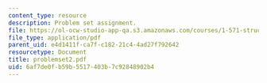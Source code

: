 ```yaml
---
content_type: resource
description: Problem set assignment.
file: https://ol-ocw-studio-app-qa.s3.amazonaws.com/courses/1-571-structural-analysis-and-control-spring-2004/6af7de0fb59b5517403b7c92848902b4_problemset2.pdf
file_type: application/pdf
parent_uid: e4d1411f-ca7f-c182-21c4-4ad27f792642
resourcetype: Document
title: problemset2.pdf
uid: 6af7de0f-b59b-5517-403b-7c92848902b4
---
```

